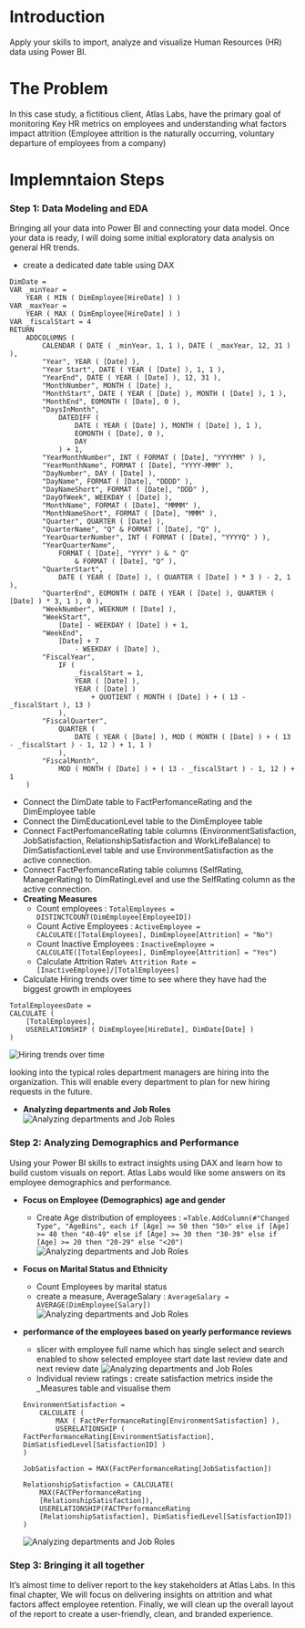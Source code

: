 # Introduction

Apply your skills to import, analyze and visualize Human Resources (HR) data using Power BI.

# The Problem

In this case study, a fictitious client, Atlas Labs, have the primary goal of monitoring Key HR metrics on employees and understanding what factors impact attrition (Employee attrition is the naturally occurring, voluntary departure of employees from a company)

# Implemntaion Steps

### Step 1: Data Modeling and EDA

Bringing all your data into Power BI and connecting your data model. Once your data is ready, I will doing some initial exploratory data analysis on general HR trends.

* create a dedicated date table using DAX

```
DimDate =
VAR _minYear =
    YEAR ( MIN ( DimEmployee[HireDate] ) )
VAR _maxYear =
    YEAR ( MAX ( DimEmployee[HireDate] ) )
VAR _fiscalStart = 4
RETURN
    ADDCOLUMNS (
        CALENDAR ( DATE ( _minYear, 1, 1 ), DATE ( _maxYear, 12, 31 ) ),
        "Year", YEAR ( [Date] ),
        "Year Start", DATE ( YEAR ( [Date] ), 1, 1 ),
        "YearEnd", DATE ( YEAR ( [Date] ), 12, 31 ),
        "MonthNumber", MONTH ( [Date] ),
        "MonthStart", DATE ( YEAR ( [Date] ), MONTH ( [Date] ), 1 ),
        "MonthEnd", EOMONTH ( [Date], 0 ),
        "DaysInMonth",
            DATEDIFF (
                DATE ( YEAR ( [Date] ), MONTH ( [Date] ), 1 ),
                EOMONTH ( [Date], 0 ),
                DAY
            ) + 1,
        "YearMonthNumber", INT ( FORMAT ( [Date], "YYYYMM" ) ),
        "YearMonthName", FORMAT ( [Date], "YYYY-MMM" ),
        "DayNumber", DAY ( [Date] ),
        "DayName", FORMAT ( [Date], "DDDD" ),
        "DayNameShort", FORMAT ( [Date], "DDD" ),
        "DayOfWeek", WEEKDAY ( [Date] ),
        "MonthName", FORMAT ( [Date], "MMMM" ),
        "MonthNameShort", FORMAT ( [Date], "MMM" ),
        "Quarter", QUARTER ( [Date] ),
        "QuarterName", "Q" & FORMAT ( [Date], "Q" ),
        "YearQuarterNumber", INT ( FORMAT ( [Date], "YYYYQ" ) ),
        "YearQuarterName",
            FORMAT ( [Date], "YYYY" ) & " Q"
                & FORMAT ( [Date], "Q" ),
        "QuarterStart",
            DATE ( YEAR ( [Date] ), ( QUARTER ( [Date] ) * 3 ) - 2, 1 ),
        "QuarterEnd", EOMONTH ( DATE ( YEAR ( [Date] ), QUARTER ( [Date] ) * 3, 1 ), 0 ),
        "WeekNumber", WEEKNUM ( [Date] ),
        "WeekStart",
            [Date] - WEEKDAY ( [Date] ) + 1,
        "WeekEnd",
            [Date] + 7
                - WEEKDAY ( [Date] ),
        "FiscalYear",
            IF (
                _fiscalStart = 1,
                YEAR ( [Date] ),
                YEAR ( [Date] )
                    + QUOTIENT ( MONTH ( [Date] ) + ( 13 - _fiscalStart ), 13 )
            ),
        "FiscalQuarter",
            QUARTER (
                DATE ( YEAR ( [Date] ), MOD ( MONTH ( [Date] ) + ( 13 - _fiscalStart ) - 1, 12 ) + 1, 1 )
            ),
        "FiscalMonth",
            MOD ( MONTH ( [Date] ) + ( 13 - _fiscalStart ) - 1, 12 ) + 1
    )
```

* Connect the DimDate table to FactPerfomanceRating and the DimEmployee table
* Connect the DimEducationLevel table to the DimEmployee table
* Connect FactPerfomanceRating table columns (EnvironmentSatisfaction, JobSatisfaction, RelationshipSatisfaction and WorkLifeBalance) to DimSatisfactionLevel table and use EnvironmentSatisfaction as the active connection.
* Connect FactPerfomanceRating table columns (SelfRating, ManagerRating) to DimRatingLevel and use the SelfRating column as the active connection.
* **Creating Measures**
    * Count employees : `TotalEmployees = DISTINCTCOUNT(DimEmployee[EmployeeID]) `
    * Count Active Employees : `ActiveEmployee = CALCULATE([TotalEmployees], DimEmployee[Attrition] = "No")`
    * Count Inactive Employees : `InactiveEmployee = CALCULATE([TotalEmployees], DimEmployee[Attrition] = "Yes")`
    * Calculate Attrition Rate`% Attrition Rate = [InactiveEmployee]/[TotalEmployees]`
* Calculate Hiring trends over time to see where they have had the biggest growth in employees

```
TotalEmployeesDate =
CALCULATE (
    [TotalEmployees],
    USERELATIONSHIP ( DimEmployee[HireDate], DimDate[Date] )
)
```

![Hiring trends over time](/Images/1.png)

looking into the typical roles department managers are hiring into the organization.
This will enable every department to plan for new hiring requests in the future.

* **Analyzing departments and Job Roles**
    ![Analyzing departments and Job Roles](/Images/2.png)

### Step 2: Analyzing Demographics and Performance

Using your Power BI skills to extract insights using DAX and learn how to build custom visuals on report.
Atlas Labs would like some answers on its employee demographics and performance.

* **Focus on Employee (Demographics) age and gender**
    * Create Age distribution of employees : `=Table.AddColumn(#"Changed Type", "AgeBins", each if [Age] >= 50 then "50>" else if [Age] >= 40 then "40-49" else if [Age] >= 30 then "30-39" else if [Age] >= 20 then "20-29" else "<20")`
        ![Analyzing departments and Job Roles](/Images/3.png)
* **Focus on Marital Status and Ethnicity**
    * Count Employees by marital status
    * create a measure, AverageSalary : `AverageSalary = AVERAGE(DimEmployee[Salary])`
        ![Analyzing departments and Job Roles](/Images/4.png)
* **performance of the employees based on yearly performance reviews**
    * slicer with employee full name which has single select and search enabled to show selected employee start date last review date and next review date
        ![Analyzing departments and Job Roles](/Images/5.png)
    * Individual review ratings : create satisfaction metrics inside the \_Measures table and visualise them

    ```
    EnvironmentSatisfaction = 
        CALCULATE (
            MAX ( FactPerformanceRating[EnvironmentSatisfaction] ),
            USERELATIONSHIP ( FactPerformanceRating[EnvironmentSatisfaction], DimSatisfiedLevel[SatisfactionID] )
    )
    ```

    ```
    JobSatisfaction = MAX(FactPerformanceRating[JobSatisfaction])
    
    ```

    ```
    RelationshipSatisfaction = CALCULATE(
        MAX(FACTPerformanceRating
        [RelationshipSatisfaction]),
        USERELATIONSHIP(FACTPerformanceRating
        [RelationshipSatisfaction], DimSatisfiedLevel[SatisfactionID])
    )
    ```
    ![Analyzing departments and Job Roles](/Images/6.png)

### Step 3: Bringing it all together

It’s almost time to deliver report to the key stakeholders at Atlas Labs. In this final chapter, We will focus on delivering insights on attrition and what factors affect employee retention.
Finally, we will clean up the overall layout of the report to create a user-friendly, clean, and branded experience.